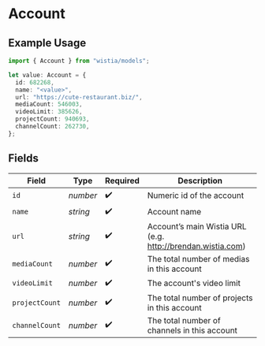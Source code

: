 # Account

## Example Usage

```typescript
import { Account } from "wistia/models";

let value: Account = {
  id: 682268,
  name: "<value>",
  url: "https://cute-restaurant.biz/",
  mediaCount: 546003,
  videoLimit: 385626,
  projectCount: 940693,
  channelCount: 262730,
};
```

## Fields

| Field                                                      | Type                                                       | Required                                                   | Description                                                |
| ---------------------------------------------------------- | ---------------------------------------------------------- | ---------------------------------------------------------- | ---------------------------------------------------------- |
| `id`                                                       | *number*                                                   | :heavy_check_mark:                                         | Numeric id of the account                                  |
| `name`                                                     | *string*                                                   | :heavy_check_mark:                                         | Account name                                               |
| `url`                                                      | *string*                                                   | :heavy_check_mark:                                         | Account’s main Wistia URL (e.g. http://brendan.wistia.com) |
| `mediaCount`                                               | *number*                                                   | :heavy_check_mark:                                         | The total number of medias in this account                 |
| `videoLimit`                                               | *number*                                                   | :heavy_check_mark:                                         | The account's video limit                                  |
| `projectCount`                                             | *number*                                                   | :heavy_check_mark:                                         | The total number of projects in this account               |
| `channelCount`                                             | *number*                                                   | :heavy_check_mark:                                         | The total number of channels in this account               |